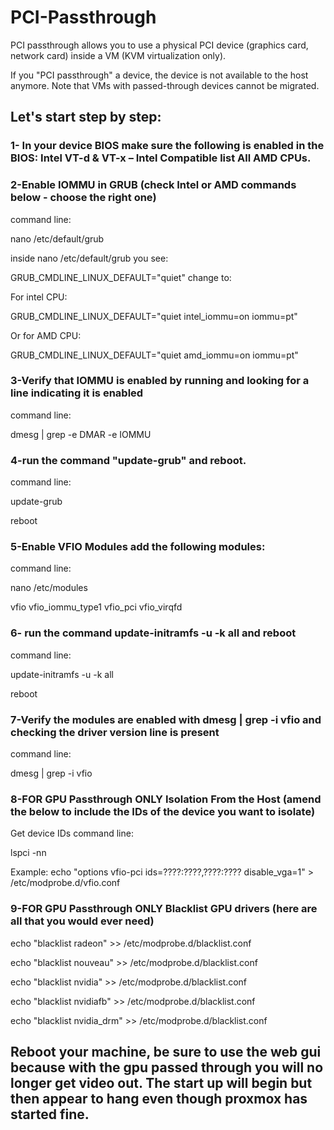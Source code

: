 # PCI-Passthrough
PCI passthrough allows you to use a physical PCI device (graphics card, network card) inside a VM (KVM virtualization only).

If you "PCI passthrough" a device, the device is not available to the host anymore. Note that VMs with passed-through devices cannot be migrated.


## Let's start step by step:


### 1- In your device BIOS make sure the following is enabled in the BIOS: Intel VT-d & VT-x – Intel Compatible list All AMD CPUs.


### 2-Enable IOMMU in GRUB (check Intel or AMD commands below - choose the right one) 

command line:

nano /etc/default/grub

inside nano /etc/default/grub you see: 

GRUB_CMDLINE_LINUX_DEFAULT="quiet" change to:

For intel CPU:

GRUB_CMDLINE_LINUX_DEFAULT="quiet intel_iommu=on iommu=pt"

Or for AMD CPU:

GRUB_CMDLINE_LINUX_DEFAULT="quiet amd_iommu=on iommu=pt"


### 3-Verify that IOMMU is enabled by running and looking for a line indicating it is enabled

command line:

dmesg | grep -e DMAR -e IOMMU


### 4-run the command "update-grub" and reboot.

command line:

update-grub

reboot


### 5-Enable VFIO Modules add the following modules:

command line:

nano /etc/modules

vfio
vfio_iommu_type1
vfio_pci
vfio_virqfd


### 6- run the command update-initramfs -u -k all and reboot

command line:

update-initramfs -u -k all

reboot


### 7-Verify the modules are enabled with dmesg | grep -i vfio and checking the driver version line is present

command line:

dmesg | grep -i vfio


### 8-**FOR GPU Passthrough ONLY** Isolation From the Host (amend the below to include the IDs of the device you want to isolate)

Get device IDs command line:

lspci -nn

Example:
echo "options vfio-pci ids=????:????,????:???? disable_vga=1" > /etc/modprobe.d/vfio.conf


### 9-**FOR GPU Passthrough ONLY** Blacklist GPU drivers (here are all that you would ever need)

echo "blacklist radeon" >> /etc/modprobe.d/blacklist.conf 

echo "blacklist nouveau" >> /etc/modprobe.d/blacklist.conf 

echo "blacklist nvidia" >> /etc/modprobe.d/blacklist.conf 

echo "blacklist nvidiafb" >> /etc/modprobe.d/blacklist.conf

echo "blacklist nvidia_drm" >> /etc/modprobe.d/blacklist.conf 


## Reboot your machine, be sure to use the web gui because with the gpu passed through you will no longer get video out. The start up will begin but then appear to hang even though proxmox has started fine.
